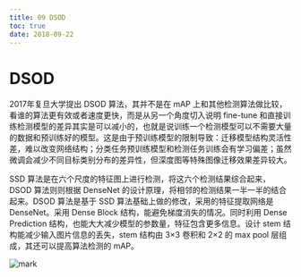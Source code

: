 ```yaml
---
title: 09 DSOD
toc: true
date: 2018-09-22
---
```

# DSOD

2017年复旦大学提出 DSOD 算法，其并不是在 mAP 上和其他检测算法做比较，看谁的算法更有效或者速度更快，而是从另一个角度切入说明 fine-tune 和直接训练检测模型的差异其实是可以减小的，也就是说训练一个检测模型可以不需要大量的数据和预训练好的模型。这是由于预训练模型的限制导致：迁移模型结构灵活性差，难以改变网络结构；分类任务预训练模型和检测任务训练会有学习偏差；虽然微调会减少不同目标类别分布的差异性，但深度图等特殊图像迁移效果差异较大。

SSD 算法是在六个尺度的特征图上进行检测，将这六个检测结果综合起来，DSOD 算法则则根据 DenseNet 的设计原理，将相邻的检测结果一半一半的结合起来。DSOD 算法是基于 SSD 算法基础上做的修改，采用的特征提取网络是 DenseNet。采用 Dense Block 结构，能避免梯度消失的情况。同时利用 Dense Prediction 结构，也能大大减少模型的参数量，特征包含更多信息。设计 stem 结构能减少输入图片信息的丢失，stem 结构由 3×3 卷积和 2×2 的 max pool 层组成，其还可以提高算法检测的 mAP。

![mark](http://images.iterate.site/blog/image/180922/Ak93Jf6EJ3.png?imageslim)
